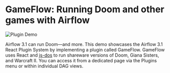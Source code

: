 # GameFlow: Running Doom and other games with Airflow

![Plugin Demo](doc/plugin-demo-doom.gif)

Airflow 3.1 can run Doom—and more. This demo showcases the Airflow 3.1 React Plugin System by implementing a plugin
called GameFlow. GameFlow uses React and [js-dos](https://js-dos.com/) to run shareware versions of Doom, Giana Sisters,
and Warcraft II. You can access it from a dedicated page via the Plugins menu or within individual DAG views.

